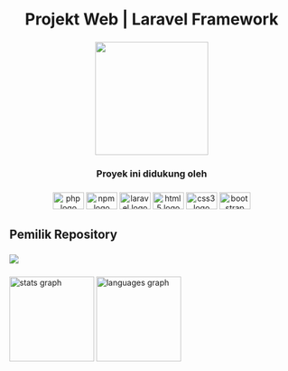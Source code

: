 <h1 align="center">Projekt Web | Laravel Framework</h1>

###

<div align="center">
  <img height="200" src="https://raw.githubusercontent.com/laravel/art/master/logo-lockup/5%20SVG/2%20CMYK/1%20Full%20Color/laravel-logolockup-cmyk-red.svg"  />
</div>

###

<h3 align="center">Proyek ini didukung oleh</h3>

###

<div align="center">
  <img src="https://cdn.jsdelivr.net/gh/devicons/devicon/icons/php/php-plain.svg" height="30" width="55" alt="php logo"  />
  <img src="https://cdn.jsdelivr.net/gh/devicons/devicon/icons/npm/npm-original-wordmark.svg" height="30" width="55" alt="npm logo"  />
  <img src="https://cdn.jsdelivr.net/gh/devicons/devicon/icons/laravel/laravel-plain.svg" height="30" width="55" alt="laravel logo"  />
  <img src="https://cdn.jsdelivr.net/gh/devicons/devicon/icons/html5/html5-original.svg" height="30" width="55" alt="html5 logo"  />
  <img src="https://cdn.jsdelivr.net/gh/devicons/devicon/icons/css3/css3-original.svg" height="30" width="55" alt="css3 logo"  />
  <img src="https://cdn.jsdelivr.net/gh/devicons/devicon/icons/bootstrap/bootstrap-original.svg" height="30" width="55" alt="bootstrap logo"  />
</div>

###

<h2 align="left">Pemilik Repository</h2>

###

<div align="left">
  <img src="https://visitor-badge.laobi.icu/badge?page_id=MN.MN&"  />
</div>

###

<div align="left">
  <img src="https://github-readme-stats.vercel.app/api?hide_title=false&hide_rank=false&show_icons=true&include_all_commits=true&count_private=false&disable_animations=false&theme=aura_dark&locale=en&hide_border=true&custom_title=GitHub Profile&username=MNRosyad" height="150" alt="stats graph"  />
  <img src="https://github-readme-stats.vercel.app/api/top-langs?locale=en&hide_title=false&layout=compact&card_width=320&langs_count=5&theme=aura_dark&hide_border=true&custom_title=Bahasa yang sering digunakan&username=MNRosyad" height="150" alt="languages graph"  />
</div>

###

